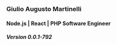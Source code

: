 
### Giulio Augusto Martinelli
#### Node.js | React | PHP Software Engineer
##### Version 0.0.1-792
